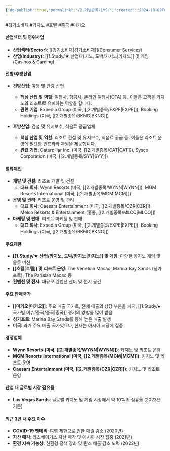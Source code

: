 ```yaml
---
{"dg-publish":true,"permalink":"/2.개별종목/LVS/","created":"2024-10-09T08:28:01.985+09:00","updated":"2025-07-29T21:37:04.874+09:00"}
---
```


#경기소비재 #카지노 #호텔 #중국 #마카오 

#### 산업섹터 및 영위사업

- **산업섹터(Sector)**: [[경기소비재\|경기소비재]](Consumer Services)
- **산업(Industry)**: [[1.Study/★ 산업/카지노, 도박/카지노\|카지노]] 및 게임(Casinos & Gaming)

#### 전방/후방산업

- **전방산업**: 여행 및 관광 산업
    - **핵심 산업 및 역할**: 여행사, 항공사, 온라인 여행사(OTA) 등. 이들은 고객을 카지노와 리조트로 유치하는 역할을 합니다.
    - **관련 기업**: Expedia Group (미국, [[2.개별종목/EXPE\|EXPE]]), Booking Holdings (미국, [[2.개별종목/BKNG\|BKNG]])
      
- **후방산업**: 건설 및 유지보수, 식음료 공급업체
    - **핵심 산업 및 역할**: 리조트 건설 및 유지보수, 식음료 공급 등. 이들은 리조트 운영에 필요한 인프라와 자원을 제공합니다.
    - **관련 기업**: Caterpillar Inc. (미국, [[2.개별종목/CAT\|CAT]]), Sysco Corporation (미국, [[2.개별종목/SYY\|SYY]])

#### 밸류체인

- **개발 및 건설**: 리조트 개발 및 건설
    - **대표 회사**: Wynn Resorts (미국, [[2.개별종목/WYNN\|WYNN]]), MGM Resorts International (미국, [[2.개별종목/MGM\|MGM]])
- **운영 및 관리**: 리조트 운영 및 관리
    - **대표 회사**: Caesars Entertainment (미국, [[2.개별종목/CZR\|CZR]]), Melco Resorts & Entertainment (홍콩, [[2.개별종목/MLCO\|MLCO]])
- **마케팅 및 판매**: 리조트 마케팅 및 판매
    - **대표 회사**: Expedia Group (미국, [[2.개별종목/EXPE\|EXPE]]), Booking Holdings (미국, [[2.개별종목/BKNG\|BKNG]])

#### 주요제품

- **[[1.Study/★ 산업/카지노, 도박/카지노\|카지노]] 및 게임**: 다양한 카지노 게임 및 슬롯 머신
- **[[호텔\|호텔]] 및 리조트 운영**: The Venetian Macao, Marina Bay Sands (싱가포르), The Parisian Macao 등
- **컨벤션 및 전시**: 대규모 컨벤션 센터 및 전시 공간

#### 주요 판매국가

- **[[마카오\|마카오]]**: 주요 매출 국가로, 전체 매출의 상당 부분을 차지, [[1.Study/♠ 국가별 이슈/중국/중국\|중국]] 경기의 영향을 많이 받음
- **싱가포르**: Marina Bay Sands를 통해 높은 매출 발생
- **미국**: 과거 주요 매출 국가였으나, 현재는 아시아 시장에 집중

#### 경쟁업체

- **Wynn Resorts (미국, [[2.개별종목/WYNN\|WYNN]])**: 카지노 및 리조트 운영
- **MGM Resorts International (미국, [[2.개별종목/MGM\|MGM]])**: 카지노 및 리조트 운영
- **Caesars Entertainment (미국, [[2.개별종목/CZR\|CZR]])**: 카지노 및 리조트 운영

#### 산업 내 글로벌 시장 점유율

- **Las Vegas Sands**: 글로벌 카지노 및 게임 시장에서 약 10%의 점유율 (2023년 기준)

#### 최근 3년 내 주요 이슈

- **COVID-19 팬데믹**: 여행 제한으로 인한 매출 감소 (2020년)
- **자산 매각**: 라스베이거스 자산 매각 및 아시아 시장 집중 (2021년)
- **환경 지속 가능성**: 친환경 정책 강화 및 탄소 배출 감소 노력 (2022년)